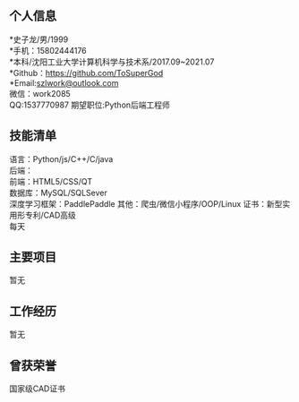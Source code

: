 个人信息
--
*史子龙/男/1999  
*手机：15802444176   
*本科/沈阳工业大学计算机科学与技术系/2017.09~2021.07   
*Github：https://github.com/ToSuperGod  
*Email:szlwork@outlook.com    
微信：work2085     
QQ:1537770987 
期望职位:Python后端工程师  

技能清单
-- 
语言：Python/js/C++/C/java  
后端：   
前端：HTML5/CSS/QT  
数据库：MySQL/SQLSever  
深度学习框架：PaddlePaddle
其他：爬虫/微信小程序/OOP/Linux
证书：新型实用形专利/CAD高级   
每天

主要项目
--
暂无

工作经历
--
暂无

曾获荣誉
--

国家级CAD证书

